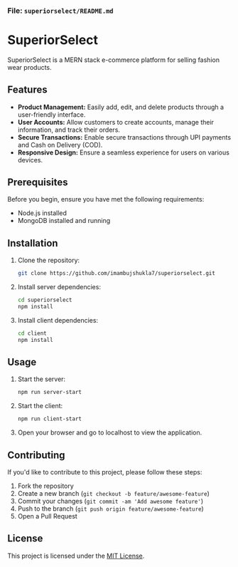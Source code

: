 ### File: `superiorselect/README.md`

# SuperiorSelect

SuperiorSelect is a MERN stack e-commerce platform for selling fashion wear products.

## Features

- **Product Management:** Easily add, edit, and delete products through a user-friendly interface.
- **User Accounts:** Allow customers to create accounts, manage their information, and track their orders.
- **Secure Transactions:** Enable secure transactions through UPI payments and Cash on Delivery (COD).
- **Responsive Design:** Ensure a seamless experience for users on various devices.

## Prerequisites

Before you begin, ensure you have met the following requirements:

- Node.js installed
- MongoDB installed and running

## Installation

1. Clone the repository:

   ```bash
   git clone https://github.com/imambujshukla7/superiorselect.git
   ```

2. Install server dependencies:

   ```bash
   cd superiorselect
   npm install
   ```

3. Install client dependencies:

   ```bash
   cd client
   npm install
   ```

## Usage

1. Start the server:

   ```bash
   npm run server-start
   ```

2. Start the client:

   ```bash
   npm run client-start
   ```

3. Open your browser and go to localhost to view the application.

## Contributing

If you'd like to contribute to this project, please follow these steps:

1. Fork the repository
2. Create a new branch (`git checkout -b feature/awesome-feature`)
3. Commit your changes (`git commit -am 'Add awesome feature'`)
4. Push to the branch (`git push origin feature/awesome-feature`)
5. Open a Pull Request

## License

This project is licensed under the [MIT License](LICENSE).
